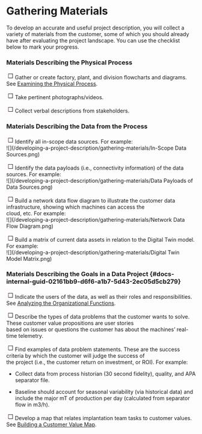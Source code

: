# Gathering Materials

To develop an accurate and useful project description, you will collect a variety of materials from the customer, some of which you should already have after evaluating the project landscape. You can use the checklist below to mark your progress.

### **Materials Describing the Physical Process**

![](/developing-a-project-description/gathering-materials/Checkbox.png)Gather or create factory, plant, and division flowcharts and diagrams. See [Examining the Physical Process](/evaluating-the-project-landscape/examining-the-physical-process.md).

![](/developing-a-project-description/gathering-materials/Checkbox.png)Take pertinent photographs/videos.

![](/developing-a-project-description/gathering-materials/Checkbox.png)Collect verbal descriptions from stakeholders.

### **Materials Describing the Data from the Process**

![](/developing-a-project-description/gathering-materials/Checkbox.png)Identify all in-scope data sources. For example:  
![](/developing-a-project-description/gathering-materials/In-Scope Data Sources.png)

![](/developing-a-project-description/gathering-materials/Checkbox.png)Identify the data payloads \(i.e., connectivity information\) of the data sources. For example:  
![](/developing-a-project-description/gathering-materials/Data Payloads of Data Sources.png)

![](/developing-a-project-description/gathering-materials/Checkbox.png)Build a network data flow diagram to illustrate the customer data infrastructure, showing which machines can access the  
      cloud, etc. For example:  
![](/developing-a-project-description/gathering-materials/Network Data Flow Diagram.png)

![](/developing-a-project-description/gathering-materials/Checkbox.png)Build a matrix of current data assets in relation to the Digital Twin model. For example:  
![](/developing-a-project-description/gathering-materials/Digital Twin Model Matrix.png)

### Materials Describing the Goals in a Data Project {#docs-internal-guid-02161bb9-d6f6-a1b7-5d43-2ec05d5cb279}

![](/developing-a-project-description/gathering-materials/Checkbox.png)Indicate the users of the data, as well as their roles and responsibilities. See [Analyzing the Organizational Functions](/evaluating-the-project-landscape/analyzing-the-organizational-functions.md).

![](/developing-a-project-description/gathering-materials/Checkbox.png)Describe the types of data problems that the customer wants to solve. These customer value propositions are user stories   
      based on issues or questions the customer has about the machines’ real-time telemetry.

![](/developing-a-project-description/gathering-materials/Checkbox.png)Find examples of data problem statements. These are the success criteria by which the customer will judge the success of   
      the project \(i.e., the customer return on investment, or ROI\). For example:

* Collect data from process historian \(30 second fidelity\), quality, and APA separator file.

* Baseline should account for seasonal variability \(via historical data\) and include the major mT of production per day \(calculated from separator flow in m3/h\).

![](/developing-a-project-description/gathering-materials/Checkbox.png)Develop a map that relates implantation team tasks to customer values. See [Building a Customer Value Map](/evaluating-the-project-landscape/building-a-customer-value-map.md).



